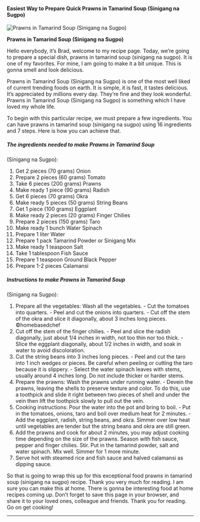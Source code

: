             

#### Easiest Way to Prepare Quick Prawns in Tamarind Soup (Sinigang na Sugpo)

![Prawns in Tamarind Soup
(Sinigang na Sugpo)](https://img-global.cpcdn.com/recipes/8af6aeba4e8411c0/751x532cq70/prawns-in-tamarind-soup-sinigang-na-sugpo-recipe-main-photo.jpg)

**Prawns in Tamarind Soup (Sinigang na Sugpo)**

Hello everybody, it’s Brad, welcome to my recipe page. Today, we’re going to prepare a special dish, prawns in tamarind soup (sinigang na sugpo). It is one of my favorites. For mine, I am going to make it a bit unique. This is gonna smell and look delicious.

Prawns in Tamarind Soup (Sinigang na Sugpo) is one of the most well liked of current trending foods on earth. It is simple, it is fast, it tastes delicious. It’s appreciated by millions every day. They’re fine and they look wonderful. Prawns in Tamarind Soup (Sinigang na Sugpo) is something which I have loved my whole life.

To begin with this particular recipe, we must prepare a few ingredients. You can have prawns in tamarind soup (sinigang na sugpo) using 16 ingredients and 7 steps. Here is how you can achieve that.

##### The ingredients needed to make Prawns in Tamarind Soup

(Sinigang na Sugpo):

1.  Get 2 pieces (70 grams) Onion
2.  Prepare 2 pieces (60 grams) Tomato
3.  Take 6 pieces (200 grams) Prawns
4.  Make ready 1 piece (90 grams) Radish
5.  Get 6 pieces (70 grams) Okra
6.  Make ready 5 pieces (50 grams) String Beans
7.  Get 1 piece (100 grams) Eggplant
8.  Make ready 2 pieces (20 grams) Finger Chilies
9.  Prepare 2 pieces (150 grams) Taro
10.  Make ready 1 bunch Water Spinach
11.  Prepare 1 liter Water
12.  Prepare 1 pack Tamarind Powder or Sinigang Mix
13.  Make ready 1 teaspoon Salt
14.  Take 1 tablespoon Fish Sauce
15.  Prepare 1 teaspoon Ground Black Pepper
16.  Prepare 1-2 pieces Calamansi

##### Instructions to make Prawns in Tamarind Soup

(Sinigang na Sugpo):

1.  Prepare all the vegetables: Wash all the vegetables. - Cut the tomatoes into quarters. - Peel and cut the onions into quarters. - Cut off the stem of the okra and slice it diagonally, about 3 inches long pieces. ©homebasedchef
2.  Cut off the stem of the finger chilies. - Peel and slice the radish diagonally, just about 1/4 inches in width, not too thin nor too thick. - Slice the eggplant diagonally, about 1/2 inches in width, and soak in water to avoid discoloration.
3.  Cut the string beans into 3 inches long pieces. - Peel and cut the taro into 1 inch wedges or pieces. Be careful when peeling or cutting the taro because it is slippery. - Select the water spinach leaves with stems, usually around 4 inches long. Do not include thicker or harder stems.
4.  Prepare the prawns: Wash the prawns under running water. - Devein the prawns, leaving the shells to preserve texture and color. To do this, use a toothpick and slide it right between two pieces of shell and under the vein then lift the toothpick slowly to pull out the vein.
5.  Cooking instructions: Pour the water into the pot and bring to boil. - Put in the tomatoes, onions, taro and boil over medium heat for 2 minutes. - Add the eggplant, radish, string beans, and okra. Simmer over low heat until vegetables are tender but the string beans and okra are still green.
6.  Add the prawns and cook for about 2 minutes, you may adjust cooking time depending on the size of the prawns. Season with fish sauce, pepper and finger chilies. Stir. Put in the tamarind powder, salt and water spinach. Mix well. Simmer for 1 more minute.
7.  Serve hot with steamed rice and fish sauce and halved calamansi as dipping sauce.

So that is going to wrap this up for this exceptional food prawns in tamarind soup (sinigang na sugpo) recipe. Thank you very much for reading. I am sure you can make this at home. There is gonna be interesting food at home recipes coming up. Don’t forget to save this page in your browser, and share it to your loved ones, colleague and friends. Thank you for reading. Go on get cooking!

* * *
